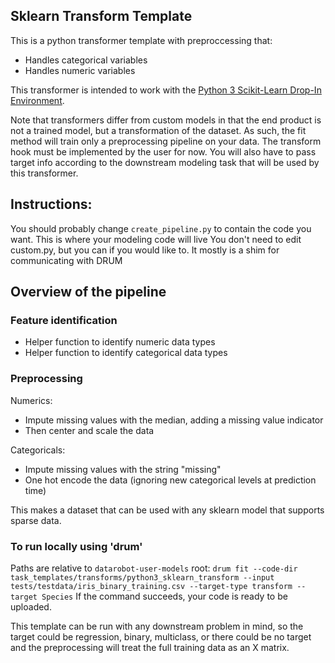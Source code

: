 ## Sklearn Transform Template

This is a python transformer template with preproccessing that:
- Handles categorical variables
- Handles numeric variables

This transformer is intended to work with the [Python 3 Scikit-Learn Drop-In Environment](../../../public_dropin_environments/python3_sklearn/).

Note that transformers differ from custom models in that the end product is not a trained model, but a transformation of the dataset.
As such, the fit method will train only a preprocessing pipeline on your data. The transform hook must be implemented by the user for now.
You will also have to pass target info according to the downstream modeling task that will be used by this transformer.

## Instructions:
You should probably change `create_pipeline.py` to contain the code you want. This is where your modeling code will live
You don't need to edit custom.py, but you can if you would like to. It mostly is a shim for communicating with DRUM

## Overview of the pipeline

### Feature identification
- Helper function to identify numeric data types
- Helper function to identify categorical data types

### Preprocessing
Numerics:
- Impute missing values with the median, adding a missing value indicator
- Then center and scale the data

Categoricals:
- Impute missing values with the string "missing"
- One hot encode the data (ignoring new categorical levels at prediction time)

This makes a dataset that can be used with any sklearn model that supports sparse data.

### To run locally using 'drum'
Paths are relative to `datarobot-user-models` root:
`drum fit --code-dir task_templates/transforms/python3_sklearn_transform --input tests/testdata/iris_binary_training.csv --target-type transform --target Species`
If the command succeeds, your code is ready to be uploaded. 

This template can be run with any downstream problem in mind, so the target could be regression, binary, multiclass, or 
there could be no target and the preprocessing will treat the full training data as an X matrix.
